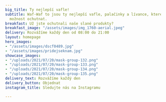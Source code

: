 ```yaml
---
big_title: Ty nejlepší vafle!
subtitle: Waf-Waf to jsou ty nejlepší vafle, palačinky a lívance, které jste měli
  možnost ochutnat.
breakfast: Už jste ochutnali naše slané produkty?
breakfast_image: "/assets/images/img_1760-aerial.jpeg"
delivery: Rozvážíme každý den od 08:00 do 21:00
layout: homepage
hero_images:
- "/assets/images/dscf0489.jpg"
- "/assets/images/pridejseknam.jpg"
showcase_images:
- "/uploads/2021/07/20/mask-group-132.png"
- "/uploads/2021/07/20/mask-group-133.png"
- "/uploads/2021/07/20/mask-group-134.png"
- "/uploads/2021/07/20/mask-group-135.png"
delivery_text: Rozvážíme každý den
delivery_button: Objednat
instagram_title: Sledujte nás na Instagramu

---
```

